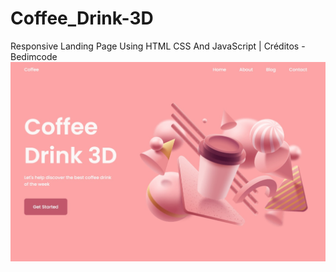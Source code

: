 # Coffee_Drink-3D
Responsive Landing Page Using HTML CSS And JavaScript | Créditos - Bedimcode
![Banner-Coffee](https://github.com/andrezadesousa/Coffee_Drink-3D/blob/master/assets/image/img7.jpg)
